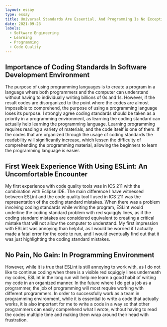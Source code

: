 ```yaml
---
layout: essay
type: essay
title: Universal Standards Are Essential, And Programming Is No Exception
date: 2021-09-23
labels:
  - Software Engineering
  - Learning
  - Programming
  - Code Quality
---
```

 
## Importance of Coding Standards In Software Development Environment 

The purpose of using programming languages is to create a program in a language where both programmers and the computer can understand without having to individually writing 
billions of 0s and 1s. However, if the result codes are disorganized to the point where the codes are almost impossible to comprehend, the purpose of using a programming 
language loses its purpose. I strongly agree coding standards should be taken as a priority in a programming environment, as learning the coding standard can actually help learning
the programming language. Learning programming requires reading a variety of materials, and the code itself is one of them. If the codes that are organized through the usage of 
coding standards the readability will significantly increase, which lessen the difficulty of comprehending the programming material, allowing the beginners to learn the programming
language is easier.

## First Week Experience With Using ESLint: An Uncomfortable Encounter

My first experience with code quality tools was in ICS 211 with the combination with Eclipse IDE. The main difference I have witnessed between ESLint and the code quality tool 
I used in ICS 211 was the representation of the coding standard mistakes. When there was a problem involving coding standards while writing the program, ESLint would underline 
the coding standard problem with red squiggly lines, as if the coding standard mistakes are considered equivalent to creating a critical mistake that will not allow the computer
to understand. My first impression with ESLint was annoying than helpful, as I would be worried if I actually made a fatal error for the code to run, and I would eventually find 
out that it was just highlighting the coding standard mistakes. 

## No Pain, No Gain: In Programming Environment

However, while it is true that ESLint is still annoying to work with, as I do not like to continue coding when there is a visible red squiggly lines underneath my codes,
ESLint in the long run will help me learn a good habit of writing my code in an organized manner. In the future where I do get a job as a programmer, the job of programming
will most require working with different programmers. In order to successfully work as a team in programming environment, while it is essential to write a code that actually
works, it is also important for me to write a code in a way so that other programmers can easily comprehend what I wrote, without having to read the codes multiple time and
making them wrap around their head with frustration. 

  
  

